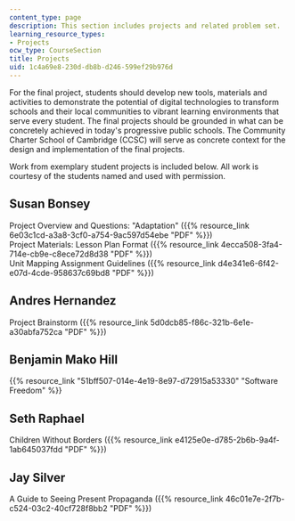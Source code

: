 ```yaml
---
content_type: page
description: This section includes projects and related problem set.
learning_resource_types:
- Projects
ocw_type: CourseSection
title: Projects
uid: 1c4a69e8-230d-db8b-d246-599ef29b976d
---
```


For the final project, students should develop new tools, materials and activities to demonstrate the potential of digital technologies to transform schools and their local communities to vibrant learning environments that serve every student. The final projects should be grounded in what can be concretely achieved in today's progressive public schools. The Community Charter School of Cambridge (CCSC) will serve as concrete context for the design and implementation of the final projects.

Work from exemplary student projects is included below. All work is courtesy of the students named and used with permission.

Susan Bonsey
------------

Project Overview and Questions: "Adaptation" ({{% resource_link 6e03c1cd-a3a8-3cf0-a754-9ac597d54ebe "PDF" %}})  
Project Materials: Lesson Plan Format ({{% resource_link 4ecca508-3fa4-714e-cb9e-c8ece72d8d38 "PDF" %}})  
Unit Mapping Assignment Guidelines ({{% resource_link d4e341e6-6f42-e07d-4cde-958637c69bd8 "PDF" %}})

Andres Hernandez
----------------

Project Brainstorm ({{% resource_link 5d0dcb85-f86c-321b-6e1e-a30abfa752ca "PDF" %}})

Benjamin Mako Hill
------------------

{{% resource_link "51bff507-014e-4e19-8e97-d72915a53330" "Software Freedom" %}}

Seth Raphael
------------

Children Without Borders ({{% resource_link e4125e0e-d785-2b6b-9a4f-1ab645037fdd "PDF" %}})

Jay Silver
----------

A Guide to Seeing Present Propaganda ({{% resource_link 46c01e7e-2f7b-c524-03c2-40cf728f8bb2 "PDF" %}})